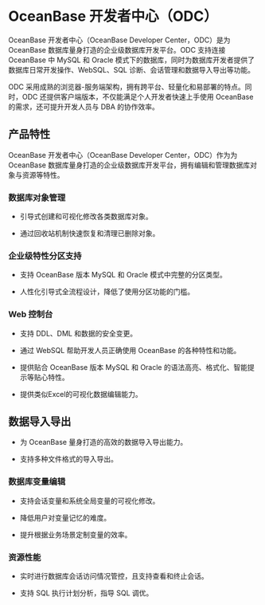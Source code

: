 # OceanBase 开发者中心（ODC）

OceanBase 开发者中心（OceanBase Developer Center，ODC）是为 OceanBase 数据库量身打造的企业级数据库开发平台。ODC 支持连接 OceanBase 中 MySQL 和 Oracle 模式下的数据库，同时为数据库开发者提供了数据库日常开发操作、WebSQL、SQL 诊断、会话管理和数据导入导出等功能。

ODC 采用成熟的浏览器-服务端架构，拥有跨平台、轻量化和易部署的特点。同时，ODC 还提供客户端版本，不仅能满足个人开发者快速上手使用 OceanBase 的需求，还可提升开发人员与 DBA 的协作效率。

## 产品特性

OceanBase 开发者中心（OceanBase Developer Center，ODC）作为为 OceanBase 数据库量身打造的企业级数据库开发平台，拥有编辑和管理数据库对象与资源等特性。

### 数据库对象管理 

* 引导式创建和可视化修改各类数据库对象。

* 通过回收站机制快速恢复和清理已删除对象。

### 企业级特性分区支持

* 支持 OceanBase 版本 MySQL 和 Oracle 模式中完整的分区类型。

* 人性化引导式全流程设计，降低了使用分区功能的门槛。

### Web 控制台 

* 支持 DDL、DML 和数据的安全变更。

* 通过 WebSQL 帮助开发人员正确使用 OceanBase 的各种特性和功能。

* 提供贴合 OceanBase 版本 MySQL 和 Oracle 的语法高亮、格式化、智能提示等贴心特性。

* 提供类似Excel的可视化数据编辑能力。

## 数据导入导出 

* 为 OceanBase 量身打造的高效的数据导入导出能力。

* 支持多种文件格式的导入导出。

### 数据库变量编辑 

* 支持会话变量和系统全局变量的可视化修改。

* 降低用户对变量记忆的难度。

* 提升根据业务场景定制变量的效率。


### 资源性能 

* 实时进行数据库会话访问情况管控，且支持查看和终止会话。 

* 支持 SQL 执行计划分析，指导 SQL 调优。